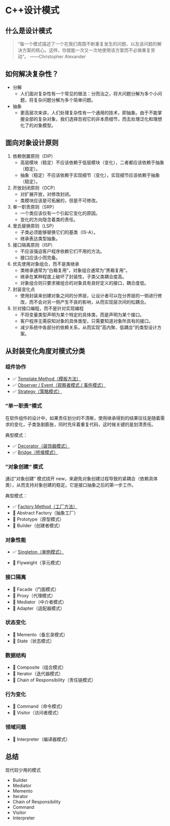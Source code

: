 # C++设计模式

## 什么是设计模式

> “每一个模式描述了一个在我们周围不断重复发生的问题，以及该问题的解决方案的核心。这样，你就能一次又一次地使用该方案而不必做重复劳动”。 ——Christopher Alexander

## 如何解决复杂性？

- 分解
  - 人们面对复杂性有一个常见的做法：分而治之，将大问题分解为多个小问题，将复杂问题分解为多个简单问题。
- 抽象
  - 更高层次来讲，人们处理复杂性有一个通用的技术，即抽象。由于不能掌握全部的复杂对象，我们选择忽视它的非本质细节，而去处理泛化和理想化了的对象模型。

## 面向对象设计原则

1. 依赖倒置原则（DIP）
   - 高层模块（稳定）不应该依赖于低层模块（变化），二者都应该依赖于抽象（稳定）。
   - 抽象（稳定）不应该依赖于实现细节（变化），实现细节应该依赖于抽象（稳定）。
2. 开放封闭原则（OCP）
   - 对扩展开放，对修改封闭。
   - 类模块应该是可拓展的，但是不可修改。
3. 单一职责原则（SRP）
   - 一个类应该仅有一个引起它变化的原因。
   - 变化的方向隐含着类的责任。
4. 里氏替换原则（LSP）
   - 子类必须能够替换它们的基类（IS-A）。
   - 继承表达类型抽象。
5. 接口隔离原则（ISP）
   - 不应该强迫客户程序依赖它们不用的方法。
   - 接口应该小而完备。
6. 优先使用对象组合，而不是类继承
   - 类继承通常为“白箱复用”，对象组合通常为“黑箱复用”。
   - 继承在某种程度上破坏了封装性，子类父类耦合度高。
   - 对象组合则只要求被组合的对象具有良好定义的接口，耦合度低。
7. 封装变化点
   - 使用封装来创建对象之间的分界层，让设计者可以在分界层的一侧进行修改，而不会对另一侧产生不良的影响，从而实现层次间的松耦合。
8. 针对接口编程，而不是针对实现编程
   - 不将变量类型声明为某个特定的具体类，而是声明为某个接口。
   - 客户程序无需获知对象的具体类型，只需要知道对象所具有的接口。
   - 减少系统中各部分的依赖关系，从而实现“高内聚、低耦合”的类型设计方案。

## 从封装变化角度对模式分类

### 组件协作

- :white_check_mark: [Template Method（模板方法）](./Patterns/TemplateMethod)
- :white_check_mark: [Observer / Event（观察者模式 / 事件模式）](./Patterns/Observer)
- :white_check_mark: [Strategy（策略模式）](./Patterns/Strategy)

### ”单一职责“模式

在软件组件的设计中，如果责任划分的不清晰，使用继承得到的结果往往是随着需求的变化，子类急剧膨胀，同时充斥着重复代码，这时候关键的是划清责任。

典型模式：

- :white_check_mark: [Decorator（装饰器模式）](./Patterns/Decorator)
-  :white_check_mark: [Bridge（桥接模式）](./Patterns/Bridge)

### ”对象创建“ 模式

通过”对象创建“ 模式绕开 new，来避免对象创建过程导致的紧耦合（依赖具体类），从而支持对象创建的稳定。它是接口抽象之后的第一步工作。

典型模式：

- :white_check_mark: [Factory Method（工厂方法）](./Patterns/FactoryMethod)
- :black_square_button: Abstract Factory（抽象工厂）
- :black_square_button: Prototype（原型模式）
- :black_square_button: Builder（创建者模式）

### 对象性能

- :white_check_mark: [Singleton（单例模式）](./Patterns/Singleton)

- :black_square_button: Flyweight（享元模式）

### 接口隔离

- :black_square_button: Facade（门面模式）
- :black_square_button: Proxy（代理模式）
- :black_square_button: Mediator（中介者模式）
- :black_square_button: Adapter（适配器模式）

### 状态变化

- :black_square_button: Memento（备忘录模式）
- :black_square_button: State（状态模式）

### 数据结构

- :black_square_button: Composite（组合模式）
- :black_square_button: Iterator（迭代器模式）
- :black_square_button: Chain of Responsibility（责任链模式）

### 行为变化

- :black_square_button: Command（命令模式）
- :black_square_button: Visitor（访问者模式）

### 领域问题

- :black_square_button: Interpreter（编译器模式）

## 总结

现代较少用的模式

- Builder
- Mediator
- Memento
- Iterator
- Chain of Responsibility
- Command
- Visitor
- Interpreter